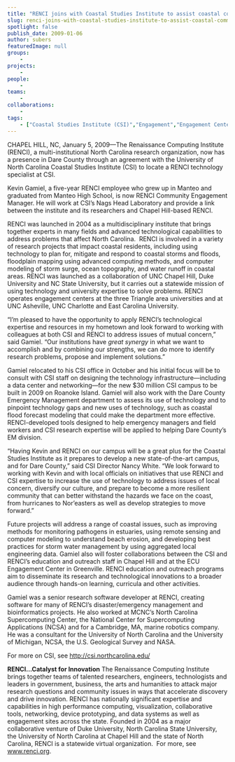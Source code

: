```yaml
---
title: "RENCI joins with Coastal Studies Institute to assist coastal communities"
slug: renci-joins-with-coastal-studies-institute-to-assist-coastal-communities
spotlight: false
publish_date: 2009-01-06
author: subers
featuredImage: null
groups:
    - 
projects:
    - 
people:
    - 
teams: 
    - 
collaborations:
    - 
tags:
    - ["Coastal Studies Institute (CSI)","Engagement","Engagement Center","Kevin Gamiel","Manteo"]
---
```

CHAPEL HILL, NC, January 5, 2009—The Renaissance Computing Institute (RENCI), a multi-institutional North Carolina research organization, now has a presence in Dare County through an agreement with the University of North Carolina Coastal Studies Institute (CSI) to locate a RENCI technology specialist at CSI.

Kevin Gamiel, a five-year RENCI employee who grew up in Manteo and graduated from Manteo High School, is now RENCI Community Engagement Manager. He will work at CSI’s Nags Head Laboratory and provide a link between the institute and its researchers and Chapel Hill-based RENCI.<!--more-->

RENCI was launched in 2004 as a multidisciplinary institute that brings together experts in many fields and advanced technological capabilities to address problems that affect North Carolina.  RENCI is involved in a variety of research projects that impact coastal residents, including using technology to plan for, mitigate and respond to coastal storms and floods, floodplain mapping using advanced computing methods, and computer modeling of storm surge, ocean topography, and water runoff in coastal areas. RENCI was launched as a collaboration of UNC Chapel Hill, Duke University and NC State University, but it carries out a statewide mission of using technology and university expertise to solve problems. RENCI operates engagement centers at the three Triangle area universities and at UNC Asheville, UNC Charlotte and East Carolina University.

“I’m pleased to have the opportunity to apply RENCI’s technological expertise and resources in my hometown and look forward to working with colleagues at both CSI and RENCI to address issues of mutual concern,” said Gamiel. “Our institutions have <em>great synergy</em> in what we want to accomplish and by combining our strengths, we can do more to identify research problems, propose and implement solutions.”

Gamiel relocated to his CSI office in October and his initial focus will be to consult with CSI staff on designing the technology infrastructure—including a data center and networking—for the new $30 million CSI campus to be built in 2009 on Roanoke Island. Gamiel will also work with the Dare County Emergency Management department to assess its use of technology and to pinpoint technology gaps and new uses of technology, such as coastal flood forecast modeling that could make the department more effective.  RENCI-developed tools designed to help emergency managers and field workers and CSI research expertise will be applied to helping Dare County’s EM division.

“Having Kevin and RENCI on our campus will be a great plus for the Coastal Studies Institute as it prepares to develop a new state-of-the-art campus, and for Dare County,” said CSI Director Nancy White. “We look forward to working with Kevin and with local officials on initiatives that use RENCI and CSI expertise to increase the use of technology to address issues of local concern, diversify our culture, and prepare to become a more resilient community that can better withstand the hazards we face on the coast, from hurricanes to Nor’easters as well as develop strategies to move forward.”

Future projects will address a range of coastal issues, such as improving methods for monitoring pathogens in estuaries, using remote sensing and computer modeling to understand beach erosion, and developing best practices for storm water management by using aggregated local engineering data. Gamiel also will foster collaborations between the CSI and RENCI’s education and outreach staff in Chapel Hill and at the ECU Engagement Center in Greenville. RENCI education and outreach programs aim to disseminate its research and technological innovations to a broader audience through hands-on learning, curricula and other activities.

Gamiel was a senior research software developer at RENCI, creating software for many of RENCI’s disaster/emergency management and bioinformatics projects. He also worked at MCNC’s North Carolina Supercomputing Center, the National Center for Supercomputing Applications (NCSA) and for a Cambridge, MA, marine robotics company. He was a consultant for the University of North Carolina and the University of Michigan, NCSA, the U.S. Geological Survey and NASA.

For more on CSI, see <a href="http://csi.northcarolina.edu/" target="_blank">http://csi.northcarolina.edu/</a>

<strong>RENCI…Catalyst for Innovation</strong>
The Renaissance Computing Institute brings together teams of talented researchers, engineers, technologists and leaders in government, business, the arts and humanities to attack major research questions and community issues in ways that accelerate discovery and drive innovation. RENCI has nationally significant expertise and capabilities in high performance computing, visualization, collaborative tools, networking, device prototyping, and data systems as well as engagement sites across the state. Founded in 2004 as a major collaborative venture of Duke University, North Carolina State University, the University of North Carolina at Chapel Hill and the state of North Carolina, RENCI is a statewide virtual organization.  For more, see <a href="http://www.renci.org/">www.renci.org</a>.
